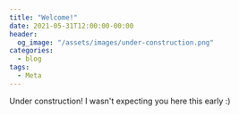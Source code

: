 ```yaml
---
title: "Welcome!"
date: 2021-05-31T12:00:00-00:00
header:
  og_image: "/assets/images/under-construction.png"
categories:
  - blog
tags:
  - Meta
---
```


Under construction! I wasn't expecting you here this early :)